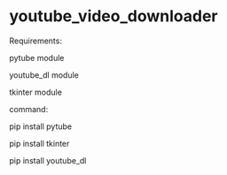 # youtube_video_downloader

Requirements:

pytube module

youtube_dl module

tkinter module

command: 

pip install pytube

pip install tkinter

pip install youtube_dl
